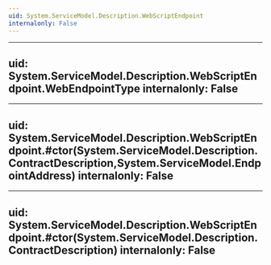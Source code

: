 ```yaml
---
uid: System.ServiceModel.Description.WebScriptEndpoint
internalonly: False
---
```


---
uid: System.ServiceModel.Description.WebScriptEndpoint.WebEndpointType
internalonly: False
---

---
uid: System.ServiceModel.Description.WebScriptEndpoint.#ctor(System.ServiceModel.Description.ContractDescription,System.ServiceModel.EndpointAddress)
internalonly: False
---

---
uid: System.ServiceModel.Description.WebScriptEndpoint.#ctor(System.ServiceModel.Description.ContractDescription)
internalonly: False
---
